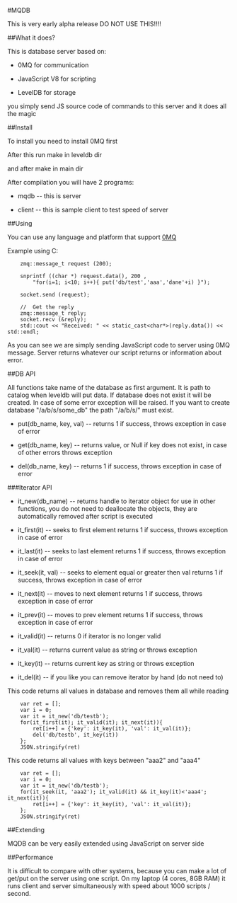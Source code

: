 #MQDB

This is very early alpha release DO NOT USE THIS!!!!

##What it does?

This is database server based on: 

* 0MQ for communication

* JavaScript V8 for scripting

* LevelDB for storage

you simply send JS source code of commands to this server and it does all the magic


##Install

To install you need to install 0MQ first

After this run make in leveldb dir

and after make in main dir

After compilation you will have 2 programs:

* mqdb -- this is server

* client -- this is sample client to test speed of server

##Using

You can use any language and platform that support [0MQ](http://http://www.zeromq.org/)

Example using C:

        zmq::message_t request (200);
        
		snprintf ((char *) request.data(), 200 ,
            "for(i=1; i<10; i++){ put('db/test','aaa','dane'+i) }");
		
        socket.send (request);

        //  Get the reply
        zmq::message_t reply;
        socket.recv (&reply);
        std::cout << "Received: " << static_cast<char*>(reply.data()) << std::endl;
        
As you can see we are simply sending JavaScript code to server using 0MQ message.
Server returns whatever our script returns or information about error.

##DB API

All functions take name of the database as first argument. It is path to catalog when leveldb will put data. If database does not exist it will be created.
In case of some error exception will be raised. If you want to create database "/a/b/s/some_db" the path "/a/b/s/" must exist. 

* put(db_name, key, val) -- returns 1 if success, throws exception in case of error

* get(db_name, key) -- returns value, or Null if key does not exist, in case of other errors throws exception

* del(db_name, key) -- returns 1 if success, throws exception in case of error

###Iterator API

* it_new(db_name) -- returns handle to iterator object for use in other functions, you do not need to deallocate the objects, they are automatically removed after script is executed

* it_first(it) -- seeks to first element returns 1 if success, throws exception in case of error

* it_last(it) -- seeks to last element returns 1 if success, throws exception in case of error

* it_seek(it, val) -- seeks to element equal or greater then val returns 1 if success, throws exception in case of error

* it_next(it) -- moves to next element returns 1 if success, throws exception in case of error

* it_prev(it) -- moves to prev element returns 1 if success, throws exception in case of error

* it_valid(it) -- returns 0 if iterator is no longer valid

* it_val(it) -- returns current value as string or throws exception

* it_key(it) -- returns current key as string or throws exception

* it_del(it) -- if you like you can remove iterator by hand (do not need to)

This code returns all values in database and removes them all while reading

        var ret = []; 
        var i = 0; 
        var it = it_new('db/testb'); 
        for(it_first(it); it_valid(it); it_next(it)){ 
            ret[i++] = {'key': it_key(it), 'val': it_val(it)}; 
            del('db/testb', it_key(it)) 
        }; 
        JSON.stringify(ret)

This code returns all values with keys between "aaa2" and "aaa4"

        var ret = []; 
        var i = 0; 
        var it = it_new('db/testb'); 
        for(it_seek(it, 'aaa2'); it_valid(it) && it_key(it)<'aaa4'; it_next(it)){ 
            ret[i++] = {'key': it_key(it), 'val': it_val(it)}; 
        }; 
        JSON.stringify(ret)
                
##Extending

MQDB can be very easily extended using JavaScript on server side

##Performance

It is difficult to compare with other systems, because you can make a lot of get/put on the server using one script.
On my laptop (4 cores, 8GB RAM) it runs client and server simultaneously with speed about 1000 scripts / second.

       



